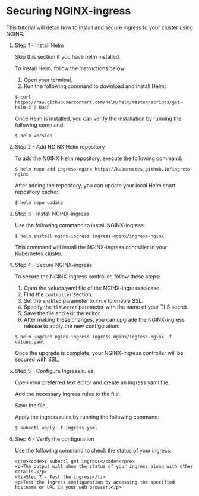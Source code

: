 


<!DOCTYPE html>
<html>
<head>
  <title>Securing NGINX-ingress</title>
</head>
<body>
  <h1>Securing NGINX-ingress</h1>
  <p>This tutorial will detail how to install and secure ingress to your cluster using NGINX.</p>
  <ol>
    <li>Step 1 - Install Helm</li>
    <p>Skip this section if you have helm installed.</p>
    <p>To install Helm, follow the instructions below:</p>
    <ol>
      <li>Open your terminal.</li>
      <li>Run the following command to download and install Helm:</li>
    </ol>
    <pre><code>$ curl https://raw.githubusercontent.com/helm/helm/master/scripts/get-helm-3 | bash</code></pre>
    <p>Once Helm is installed, you can verify the installation by running the following command:</p>
    <pre><code>$ helm version</code></pre>
    <li>Step 2 - Add NGINX Helm repository</li>
    <p>To add the NGINX Helm repository, execute the following command:</p>
    <pre><code>$ helm repo add ingress-nginx https://kubernetes.github.io/ingress-nginx</code></pre>
    <p>After adding the repository, you can update your local Helm chart repository cache:</p>
    <pre><code>$ helm repo update</code></pre>
    <li>Step 3 - Install NGINX-ingress</li>
    <p>Use the following command to install NGINX-ingress:</p>
    <pre><code>$ helm install nginx-ingress ingress-nginx/ingress-nginx</code></pre>
    <p>This command will install the NGINX-ingress controller in your Kubernetes cluster.</p>
    <li>Step 4 - Secure NGINX-ingress</li>
    <p>To secure the NGINX-ingress controller, follow these steps:</p>
    <ol>
      <li>Open the values.yaml file of the NGINX-ingress release.</li>
      <li>Find the <code>controller</code> section.</li>
      <li>Set the <code>enabled</code> parameter to <code>true</code> to enable SSL.</li>
      <li>Specify the <code>tlsSecret</code> parameter with the name of your TLS secret.</li>
      <li>Save the file and exit the editor.</li>
      <li>After making these changes, you can upgrade the NGINX-ingress release to apply the new configuration:</li>
    </ol>
    <pre><code>$ helm upgrade nginx-ingress ingress-nginx/ingress-nginx -f values.yaml</code></pre>
    <p>Once the upgrade is complete, your NGINX-ingress controller will be secured with SSL.</p>
    <li>Step 5 - Configure Ingress rules</li>
    <p>Open your preferred text editor and create an ingress.yaml file.</p>
    <p>Add the necessary ingress rules to the file.</p>
    <p>Save the file.</p>
    <p>Apply the ingress rules by running the following command:</p>
    <pre><code>$ kubectl apply -f ingress.yaml</code></pre>
    <li>Step 6 - Verify the configuration</li>
    <p>Use the following command to check the status of your ingress:</p

>
    <pre><code>$ kubectl get ingress</code></pre>
    <p>The output will show the status of your ingress along with other details.</p>
    <li>Step 7 - Test the ingress</li>
    <p>Test the ingress configuration by accessing the specified hostname or URL in your web browser.</p>
  </ol>
</body>
</html>


